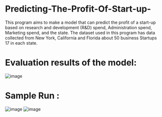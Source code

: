 # Predicting-The-Profit-Of-Start-up-
This program aims to make a model that can predict the profit of a start-up based on research and development (R&amp;D) spend, Administration spend, Marketing spend, and the state. The dataset used in this program has data collected from New York, California and Florida about 50 business Startups 17 in each state.

# Evaluation results of the model: 
![image](https://user-images.githubusercontent.com/70751775/150684226-f4a77d07-18ba-487f-9653-0e1e9618e334.png)
 # Sample Run : 
 
 ![image](https://user-images.githubusercontent.com/70751775/150684396-2ec0a619-1ca5-4548-a412-5e1aee74b66e.png)
![image](https://user-images.githubusercontent.com/70751775/150684414-aed150c2-e376-4439-81bb-987e9792e5d9.png)
